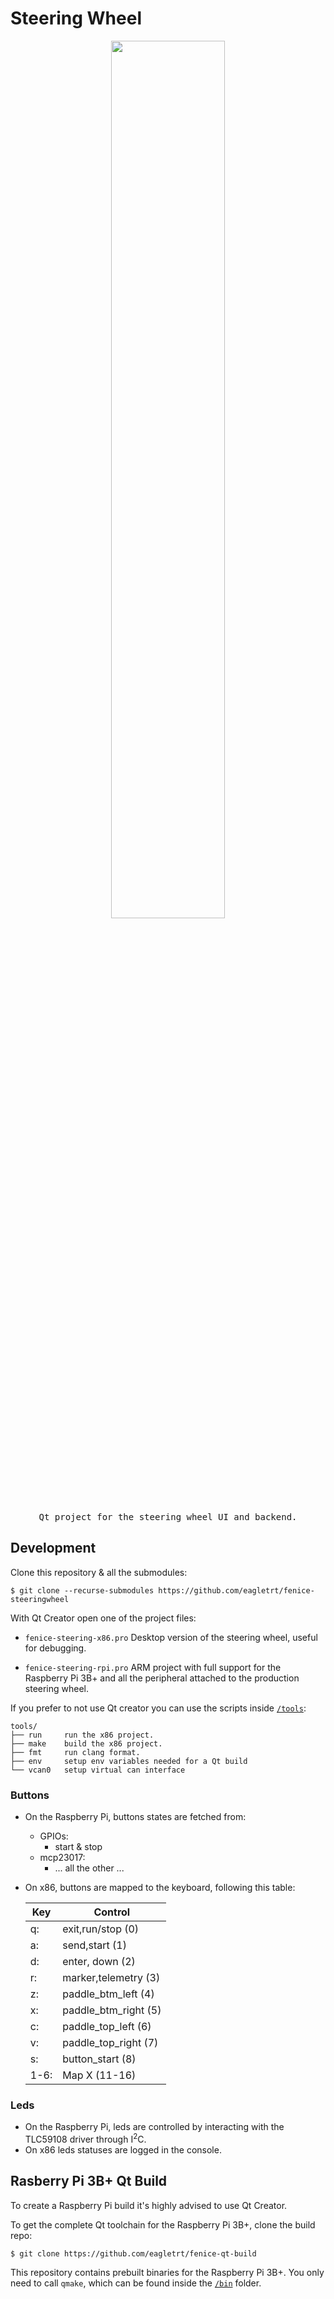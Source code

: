 # Steering Wheel 

<p align="center">
   <img width="60%" src="https://i.imgur.com/DnmX57U.png">
</p>
<p align="center">
   <kbd>Qt project for the steering wheel UI and backend.</kbd>
</p>

## Development

Clone this repository & all the submodules:

```
$ git clone --recurse-submodules https://github.com/eagletrt/fenice-steeringwheel
```

With Qt Creator open one of the project files:

- `fenice-steering-x86.pro` Desktop version of the steering wheel, useful for debugging.

- `fenice-steering-rpi.pro` ARM project with full support for the Raspberry Pi 3B+ and all the peripheral attached to the production steering wheel.

If you prefer to not use Qt creator you can use the scripts inside [`/tools`](./tools):

```
tools/
├── run     run the x86 project.
├── make    build the x86 project.
├── fmt     run clang format.
├── env     setup env variables needed for a Qt build
└── vcan0   setup virtual can interface
```

### Buttons

- On the Raspberry Pi, buttons states are fetched from:
   - GPIOs:
      - start & stop
   - mcp23017:
      - ... all the other ...

- On x86, buttons are mapped to the keyboard, following this table:

   Key |Control
   ----|------------------------
   q:  |exit,run/stop    (0)
   a:  |send,start       (1)
   d:  |enter, down      (2)
   r:  |marker,telemetry (3)
   z:  |paddle_btm_left  (4)
   x:  |paddle_btm_right (5)
   c:  |paddle_top_left  (6)
   v:  |paddle_top_right (7)
   s:  |button_start     (8)
   1-6:|Map X            (11-16)


### Leds

- On the Raspberry Pi, leds are controlled by interacting with the TLC59108 
driver through I<sup>2</sup>C.
- On x86 leds statuses are logged in the console.

## Rasberry Pi 3B+ Qt Build

To create a Raspberry Pi build it's highly advised to use Qt Creator.

To get the complete Qt toolchain for the Raspberry Pi 3B+, clone the build repo:

```
$ git clone https://github.com/eagletrt/fenice-qt-build
```

This repository contains prebuilt binaries for the Raspberry Pi 3B+. You only 
need to call `qmake`, which can be found inside the 
[`/bin`](https://github.com/eagletrt/fenice-qt-build/tree/master/bin) folder.
